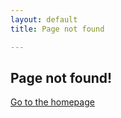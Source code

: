 ```yaml
---
layout: default
title: Page not found

---
```

## Page not found!

[Go to the homepage](/ "Back to homepage")